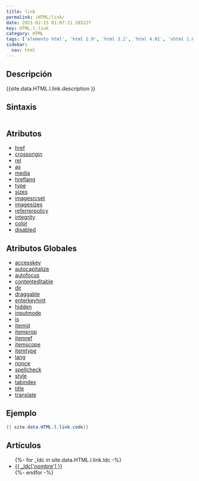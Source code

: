 ```yaml
---
title: link
permalink: /HTML/link/
date: 2021-02-15 01:07:21.285227
key: HTML.l.link
category: HTML
tags: ['elemento html', 'html 2.0', 'html 3.2', 'html 4.01', 'xhtml 1.0', 'xhtml 1.1', 'html 5', 'html 5.1', 'html 5.2']
sidebar: 
  nav: html
---
```


## Descripción
{{site.data.HTML.l.link.description }}

## Sintaxis
~~~html
~~~

## Atributos
* [href](/HTML/link/href/)
* [crossorigin](/HTML/link/crossorigin/)
* [rel](/HTML/link/rel/)
* [as](/HTML/link/as/)
* [media](/HTML/link/media/)
* [hreflang](/HTML/link/hreflang/)
* [type](/HTML/link/type/)
* [sizes](/HTML/link/sizes/)
* [imagesrcset](/HTML/link/imagesrcset/)
* [imagesizes](/HTML/link/imagesizes/)
* [referrerpolicy](/HTML/link/referrerpolicy/)
* [integrity](/HTML/link/integrity/)
* [color](/HTML/link/color/)
* [disabled](/HTML/link/disabled/)

## Atributos Globales
* [accesskey](/HTML/accesskey/)
* [autocapitalize](/HTML/autocapitalize/)
* [autofocus](/HTML/autofocus/)
* [contenteditable](/HTML/contenteditable/)
* [dir](/HTML/dir/)
* [draggable](/HTML/draggable/)
* [enterkeyhint](/HTML/enterkeyhint/)
* [hidden](/HTML/hidden/)
* [inputmode](/HTML/inputmode/)
* [is](/HTML/is/)
* [itemid](/HTML/itemid/)
* [itemprop](/HTML/itemprop/)
* [itemref](/HTML/itemref/)
* [itemscope](/HTML/itemscope/)
* [itemtype](/HTML/itemtype/)
* [lang](/HTML/lang/)
* [nonce](/HTML/nonce/)
* [spellcheck](/HTML/spellcheck/)
* [style](/HTML/style/)
* [tabindex](/HTML/tabindex/)
* [title](/HTML/title/)
* [translate](/HTML/translate/)

## Ejemplo
~~~java
{{ site.data.HTML.l.link.code}}
~~~

## Artículos
<ul>
{%- for _ldc in site.data.HTML.l.link.ldc -%}
   <li>
       <a href="{{_ldc['url'] }}">{{ _ldc['nombre'] }}</a>
   </li>
{%- endfor -%}
</ul>
